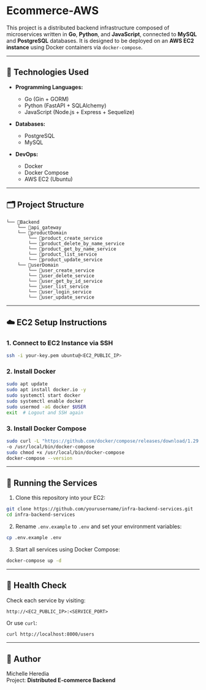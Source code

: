 ﻿# Ecommerce-AWS
This project is a distributed backend infrastructure composed of microservices written in **Go**, **Python**, and **JavaScript**, connected to **MySQL** and **PostgreSQL** databases. It is designed to be deployed on an **AWS EC2 instance** using Docker containers via `docker-compose`.

---

## 🚀 Technologies Used

- **Programming Languages:**
  - Go (Gin + GORM)
  - Python (FastAPI + SQLAlchemy)
  - JavaScript (Node.js + Express + Sequelize)

- **Databases:**
  - PostgreSQL
  - MySQL

- **DevOps:**
  - Docker
  - Docker Compose
  - AWS EC2 (Ubuntu)

---

## 🗂️ Project Structure

```
└── 📁Backend
    └── 📁api_gateway
    └── 📁productDomain
        └── 📁product_create_service
        └── 📁product_delete_by_name_service
        └── 📁product_get_by_name_service
        └── 📁product_list_service
        └── 📁product_update_service
    └── 📁userDomain
        └── 📁user_create_service
        └── 📁user_delete_service
        └── 📁user_get_by_id_service
        └── 📁user_list_service
        └── 📁user_login_service                   
        └── 📁user_update_service
```

---

## ☁️ EC2 Setup Instructions

### 1. Connect to EC2 Instance via SSH

```bash
ssh -i your-key.pem ubuntu@<EC2_PUBLIC_IP>
```

### 2. Install Docker

```bash
sudo apt update
sudo apt install docker.io -y
sudo systemctl start docker
sudo systemctl enable docker
sudo usermod -aG docker $USER
exit  # Logout and SSH again
```

### 3. Install Docker Compose

```bash
sudo curl -L "https://github.com/docker/compose/releases/download/1.29.2/docker-compose-$(uname -s)-$(uname -m)" \
-o /usr/local/bin/docker-compose
sudo chmod +x /usr/local/bin/docker-compose
docker-compose --version
```

---

## 🐳 Running the Services

1. Clone this repository into your EC2:

```bash
git clone https://github.com/yourusername/infra-backend-services.git
cd infra-backend-services
```

2. Rename `.env.example` to `.env` and set your environment variables:

```bash
cp .env.example .env
```

3. Start all services using Docker Compose:

```bash
docker-compose up -d
```

---

## 🧪 Health Check

Check each service by visiting:

```
http://<EC2_PUBLIC_IP>:<SERVICE_PORT>
```

Or use `curl`:

```bash
curl http://localhost:8000/users
```

---

## 📝 Author

Michelle Heredia  
Project: **Distributed E-commerce Backend**


